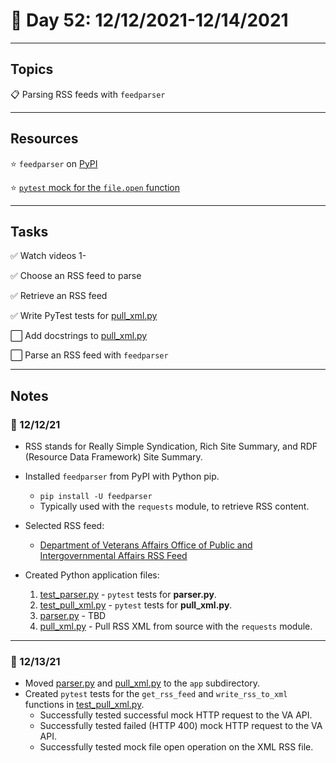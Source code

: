 # :calendar: Day 52: 12/12/2021-12/14/2021

---

## Topics

:clipboard: Parsing RSS feeds with `feedparser`

---

## Resources

:star: `feedparser` on [PyPI](https://pypi.org/project/feedparser/)

:star: [`pytest` mock for the `file.open` function](https://medium.com/@AbhijeetKasurde/pytest-how-to-mock-the-built-in-open-d7c6e50e9984)

---

## Tasks

:white_check_mark: Watch videos 1-

:white_check_mark: Choose an RSS feed to parse

:white_check_mark: Retrieve an RSS feed

:white_check_mark: Write PyTest tests for [pull_xml.py](app/pull_xml.py)

:white_large_square: Add docstrings to [pull_xml.py](app/pull_xml.py)

:white_large_square: Parse an RSS feed with `feedparser`

---

## Notes

### :notebook: 12/12/21

- RSS stands for Really Simple Syndication, Rich Site Summary, and RDF (Resource Data Framework) Site Summary.

- Installed `feedparser` from PyPI with Python pip.
    - `pip install -U feedparser`
    - Typically used with the `requests` module, to retrieve RSS content.

- Selected RSS feed:
    - [Department of Veterans Affairs Office of Public and Intergovernmental Affairs RSS Feed](http://www.va.gov/rss/rss_PressRel.asp)

- Created Python application files:
    1. [test_parser.py](tests/test_parser.py) - `pytest` tests for **parser.py**.
    2. [test_pull_xml.py](tests/test_pull_xml.py) - `pytest` tests for **pull_xml.py**.
    3. [parser.py](app/parser.py) - TBD
    4. [pull_xml.py](app/pull_xml.py) - Pull RSS XML from source with the `requests` module.

---

### :notebook: 12/13/21

- Moved [parser.py](app/parser.py) and [pull_xml.py](app/pull_xml.py) to the `app` subdirectory.
- Created `pytest` tests for the `get_rss_feed` and `write_rss_to_xml` functions in [test_pull_xml.py](tests/test_pull_xml.py).
    - Successfully tested successful mock HTTP request to the VA API.
    - Successfully tested failed (HTTP 400) mock HTTP request to the VA API.
    - Successfully tested mock file open operation on the XML RSS file.
